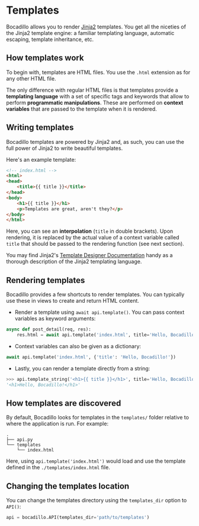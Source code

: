 # Templates

Bocadillo allows you to render [Jinja2] templates.
You get all the niceties of the Jinja2 template engine:
a familiar templating language, automatic escaping, template inheritance, etc.

## How templates work

To begin with, templates are HTML files. You use the `.html` extension as for any other HTML file.

The only difference with regular HTML files is that templates provide a **templating language** with a set of specific tags and keywords that allow to perform **programmatic manipulations**. These are performed on **context variables** that are passed to the template when it is rendered.

## Writing templates

Bocadillo templates are powered by Jinja2 and, as such, you can use the full power of Jinja2 to write beautiful templates.

Here's an example template:

```html
<!-- index.html -->
<html>
<head>
    <title>{{ title }}</title>
</head>
<body>
    <h1>{{ title }}</h1>
    <p>Templates are great, aren't they?</p>
</body>
</html>
```

Here, you can see an **interpolation** (`title` in double brackets). Upon rendering, it is replaced by the actual value of a context variable called `title` that should be passed to the rendering function (see next section).

You may find Jinja2's [Template Designer Documentation] handy as a thorough description of the Jinja2 templating language.

## Rendering templates

Bocadillo provides a few shortcuts to render templates. You can typically use these in views to create and return HTML content.

- Render a template using `await api.template()`. You can pass context variables as keyword arguments:

```python
async def post_detail(req, res):
    res.html = await api.template('index.html', title='Hello, Bocadillo!')
```

- Context variables can also be given as a dictionary:

```python
await api.template('index.html', {'title': 'Hello, Bocadillo!'})
```

- Lastly, you can render a template directly from a string:

```python
>>> api.template_string('<h1>{{ title }}</h1>', title='Hello, Bocadillo!')
'<h1>Hello, Bocadillo!</h1>'
```

## How templates are discovered

By default, Bocadillo looks for templates in the `templates/` folder relative
to where the application is run. For example:

```
.
├── api.py
└── templates
    └── index.html
```

Here, using `api.template('index.html')` would load and use the template defined in the `./templates/index.html` file.

## Changing the templates location

You can change the templates directory using the `templates_dir` option to `API()`:

```python
api = bocadillo.API(templates_dir='path/to/templates')
```

[Jinja2]: http://jinja.pocoo.org
[Template Designer Documentation]: http://jinja.pocoo.org/docs/latest/templates/
